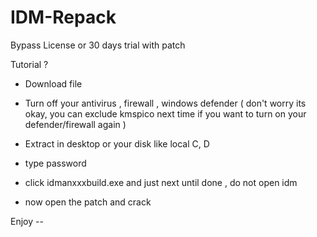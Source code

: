 # IDM-Repack
Bypass License or 30 days trial with patch

Tutorial ?

- Download file

- Turn off your antivirus , firewall , windows defender ( don't worry its okay, you can exclude kmspico next time if you want to turn on your defender/firewall again )

- Extract in desktop or your disk like local C, D 

- type password

- click idmanxxxbuild.exe and just next until done , do not open idm 

- now open the patch and crack 

Enjoy -- 
